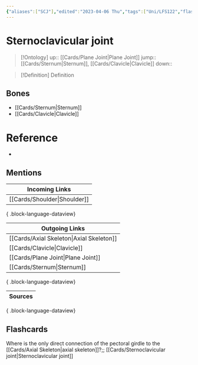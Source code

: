 ```yaml
---
{"aliases":["SCJ"],"edited":"2023-04-06 Thu","tags":["Uni/LFS122","flashcards/LFS122"],"date created":"2023-04-03 Mon","dg-publish":true,"permalink":"/cards/sternoclavicular-joint/","dgPassFrontmatter":true}
---
```


# Sternoclavicular joint

> [!Ontology]
> up:: [[Cards/Plane Joint\|Plane Joint]]
> jump:: [[Cards/Sternum\|Sternum]], [[Cards/Clavicle\|Clavicle]]
> down:: 

> [!Definition] Definition

## Bones

- [[Cards/Sternum\|Sternum]]
- [[Cards/Clavicle\|Clavicle]]

# Reference

- 

## Mentions

| Incoming Links                  |
| ------------------------------- |
| [[Cards/Shoulder\|Shoulder]] |

{ .block-language-dataview}

| Outgoing Links                              |
| ------------------------------------------- |
| [[Cards/Axial Skeleton\|Axial Skeleton]] |
| [[Cards/Clavicle\|Clavicle]]             |
| [[Cards/Plane Joint\|Plane Joint]]       |
| [[Cards/Sternum\|Sternum]]               |

{ .block-language-dataview}

| Sources |
| ------- |

{ .block-language-dataview}
## Flashcards

Where is the only direct connection of the pectoral girdle to the [[Cards/Axial Skeleton\|axial skeleton]]?;; [[Cards/Sternoclavicular joint\|Sternoclavicular joint]]
<!--SR:!2023-11-24,32,250-->